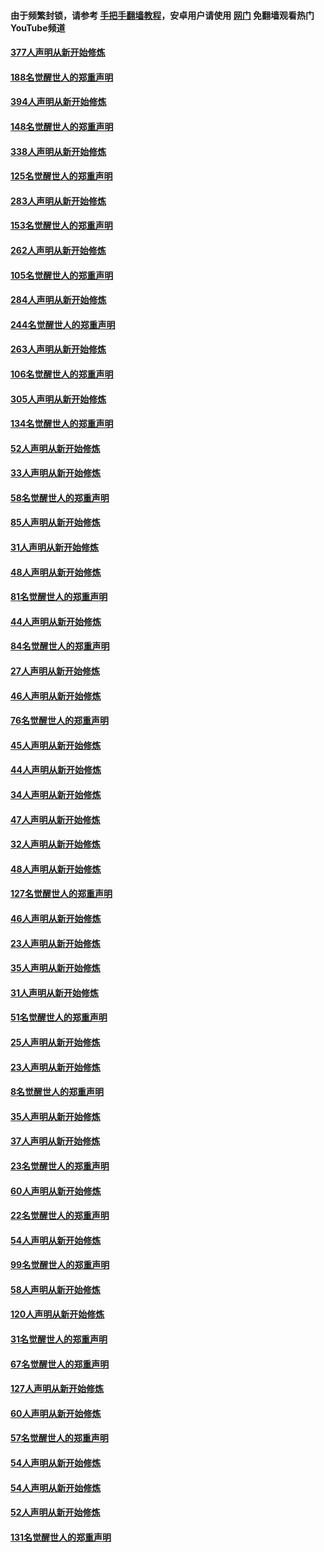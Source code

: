 #### 由于频繁封锁，请参考 [手把手翻墙教程](https://github.com/gfw-breaker/guides/wiki/)，安卓用户请使用 [网门](https://github.com/gfw-breaker/nogfw/blob/master/dl.md?t=05150801) 免翻墙观看热门YouTube频道 

#### [377人声明从新开始修炼](../pages/91/424867.md?t=05150801) 

#### [188名觉醒世人的郑重声明](../pages/91/424866.md?t=05150801) 

#### [394人声明从新开始修炼](../pages/91/423914.md?t=05150801) 

#### [148名觉醒世人的郑重声明](../pages/91/423913.md?t=05150801) 

#### [338人声明从新开始修炼](../pages/91/423540.md?t=05150801) 

#### [125名觉醒世人的郑重声明](../pages/91/423539.md?t=05150801) 

#### [283人声明从新开始修炼](../pages/91/423296.md?t=05150801) 

#### [153名觉醒世人的郑重声明](../pages/91/423295.md?t=05150801) 

#### [262人声明从新开始修炼](../pages/91/423004.md?t=05150801) 

#### [105名觉醒世人的郑重声明](../pages/91/423003.md?t=05150801) 

#### [284人声明从新开始修炼](../pages/91/422707.md?t=05150801) 

#### [244名觉醒世人的郑重声明](../pages/91/422706.md?t=05150801) 

#### [263人声明从新开始修炼](../pages/91/422553.md?t=05150801) 

#### [106名觉醒世人的郑重声明](../pages/91/422552.md?t=05150801) 

#### [305人声明从新开始修炼](../pages/91/422153.md?t=05150801) 

#### [134名觉醒世人的郑重声明](../pages/91/422152.md?t=05150801) 

#### [52人声明从新开始修炼](../pages/91/421846.md?t=05150801) 

#### [33人声明从新开始修炼](../pages/91/421804.md?t=05150801) 

#### [58名觉醒世人的郑重声明](../pages/91/421845.md?t=05150801) 

#### [85人声明从新开始修炼](../pages/91/421769.md?t=05150801) 

#### [31人声明从新开始修炼](../pages/91/421763.md?t=05150801) 

#### [48人声明从新开始修炼](../pages/91/421605.md?t=05150801) 

#### [81名觉醒世人的郑重声明](../pages/91/421656.md?t=05150801) 

#### [44人声明从新开始修炼](../pages/91/421544.md?t=05150801) 

#### [84名觉醒世人的郑重声明](../pages/91/421543.md?t=05150801) 

#### [27人声明从新开始修炼](../pages/91/421465.md?t=05150801) 

#### [46人声明从新开始修炼](../pages/91/421454.md?t=05150801) 

#### [76名觉醒世人的郑重声明](../pages/91/421453.md?t=05150801) 

#### [45人声明从新开始修炼](../pages/91/421452.md?t=05150801) 

#### [44人声明从新开始修炼](../pages/91/421422.md?t=05150801) 

#### [34人声明从新开始修炼](../pages/91/421322.md?t=05150801) 

#### [47人声明从新开始修炼](../pages/91/421264.md?t=05150801) 

#### [32人声明从新开始修炼](../pages/91/421225.md?t=05150801) 

#### [48人声明从新开始修炼](../pages/91/421202.md?t=05150801) 

#### [127名觉醒世人的郑重声明](../pages/91/421224.md?t=05150801) 

#### [46人声明从新开始修炼](../pages/91/421203.md?t=05150801) 

#### [23人声明从新开始修炼](../pages/91/421138.md?t=05150801) 

#### [35人声明从新开始修炼](../pages/91/421122.md?t=05150801) 

#### [31人声明从新开始修炼](../pages/91/421081.md?t=05150801) 

#### [51名觉醒世人的郑重声明](../pages/91/421080.md?t=05150801) 

#### [25人声明从新开始修炼](../pages/91/421020.md?t=05150801) 

#### [23人声明从新开始修炼](../pages/91/420884.md?t=05150801) 

#### [8名觉醒世人的郑重声明](../pages/91/420883.md?t=05150801) 

#### [35人声明从新开始修炼](../pages/91/420809.md?t=05150801) 

#### [37人声明从新开始修炼](../pages/91/420766.md?t=05150801) 

#### [23名觉醒世人的郑重声明](../pages/91/420765.md?t=05150801) 

#### [60人声明从新开始修炼](../pages/91/420727.md?t=05150801) 

#### [22名觉醒世人的郑重声明](../pages/91/420726.md?t=05150801) 

#### [54人声明从新开始修炼](../pages/91/420529.md?t=05150801) 

#### [99名觉醒世人的郑重声明](../pages/91/420528.md?t=05150801) 

#### [58人声明从新开始修炼](../pages/91/420198.md?t=05150801) 

#### [120人声明从新开始修炼](../pages/91/420141.md?t=05150801) 

#### [31名觉醒世人的郑重声明](../pages/91/420197.md?t=05150801) 

#### [67名觉醒世人的郑重声明](../pages/91/420140.md?t=05150801) 

#### [127人声明从新开始修炼](../pages/91/420082.md?t=05150801) 

#### [60人声明从新开始修炼](../pages/91/420081.md?t=05150801) 

#### [57名觉醒世人的郑重声明](../pages/91/420080.md?t=05150801) 

#### [54人声明从新开始修炼](../pages/91/419533.md?t=05150801) 

#### [54人声明从新开始修炼](../pages/91/419532.md?t=05150801) 

#### [52人声明从新开始修炼](../pages/91/419531.md?t=05150801) 

#### [131名觉醒世人的郑重声明](../pages/91/419530.md?t=05150801) 

